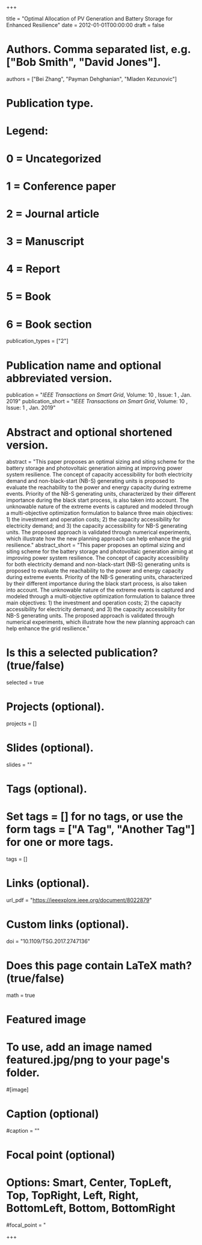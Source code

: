 +++

title = "Optimal Allocation of PV Generation and Battery Storage for Enhanced Resilience"
date = 2012-01-01T00:00:00
draft = false

# Authors. Comma separated list, e.g. ["Bob Smith", "David Jones"].
authors = ["Bei Zhang", "Payman Dehghanian", "Mladen Kezunovic"]

# Publication type.
# Legend:
# 0 = Uncategorized
# 1 = Conference paper
# 2 = Journal article
# 3 = Manuscript
# 4 = Report
# 5 = Book
# 6 = Book section
publication_types = ["2"]

# Publication name and optional abbreviated version.
publication = "*IEEE Transactions on Smart Grid*, Volume: 10 , Issue: 1 , Jan. 2019"
publication_short = "*IEEE Transactions on Smart Grid*, Volume: 10 , Issue: 1 , Jan. 2019"


# Abstract and optional shortened version.
abstract = "This paper proposes an optimal sizing and siting scheme for the battery storage and photovoltaic generation aiming at improving power system resilience. The concept of capacity accessibility for both electricity demand and non-black-start (NB-S) generating units is proposed to evaluate the reachability to the power and energy capacity during extreme events. Priority of the NB-S generating units, characterized by their different importance during the black start process, is also taken into account. The unknowable nature of the extreme events is captured and modeled through a multi-objective optimization formulation to balance three main objectives: 1) the investment and operation costs; 2) the capacity accessibility for electricity demand; and 3) the capacity accessibility for NB-S generating units. The proposed approach is validated through numerical experiments, which illustrate how the new planning approach can help enhance the grid resilience."
abstract_short = "This paper proposes an optimal sizing and siting scheme for the battery storage and photovoltaic generation aiming at improving power system resilience. The concept of capacity accessibility for both electricity demand and non-black-start (NB-S) generating units is proposed to evaluate the reachability to the power and energy capacity during extreme events. Priority of the NB-S generating units, characterized by their different importance during the black start process, is also taken into account. The unknowable nature of the extreme events is captured and modeled through a multi-objective optimization formulation to balance three main objectives: 1) the investment and operation costs; 2) the capacity accessibility for electricity demand; and 3) the capacity accessibility for NB-S generating units. The proposed approach is validated through numerical experiments, which illustrate how the new planning approach can help enhance the grid resilience."


# Is this a selected publication? (true/false)
selected = true

# Projects (optional).

projects = []

# Slides (optional).
slides = ""

# Tags (optional).
# Set tags = [] for no tags, or use the form tags = ["A Tag", "Another Tag"] for one or more tags.
tags = []

# Links (optional).
url_pdf = "https://ieeexplore.ieee.org/document/8022879"


# Custom links (optional).

doi = "10.1109/TSG.2017.2747136"

# Does this page contain LaTeX math? (true/false)
math = true

# Featured image
# To use, add an image named featured.jpg/png to your page's folder.

#[image]  
  # Caption (optional)
  #caption = ""
  
  # Focal point (optional)
  # Options: Smart, Center, TopLeft, Top, TopRight, Left, Right, BottomLeft, Bottom, BottomRight
  #focal_point = "

+++

